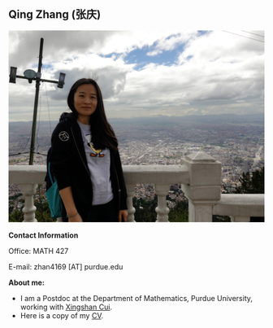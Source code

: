 ## Qing Zhang (张庆)

![](https://github.com/zhangqing2513/zhangqing2513.github.io/blob/main/DSC.jpeg)

**Contact Information**

Office: MATH 427

E-mail: zhan4169 [AT] purdue.edu

**About me:**

- I am a Postdoc at the Department of Mathematics, Purdue University, working with [Xingshan Cui](https://www.math.purdue.edu/~cui177/). 
- Here is a copy of my [CV](https://github.com/zhangqing2513/zhangqing2513.github.io/blob/main/CV.pdf).

